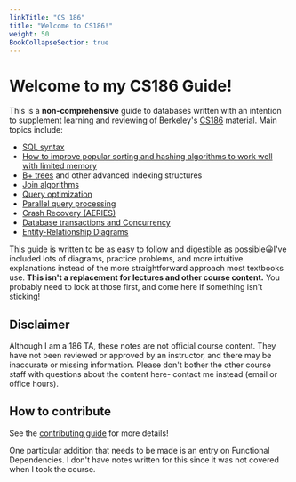 ```yaml
---
linkTitle: "CS 186"
title: "Welcome to CS186!"
weight: 50
BookCollapseSection: true
---
```


# Welcome to my CS186 Guide!

This is a **non-comprehensive** guide to databases written with an intention to supplement learning and reviewing of Berkeley's [CS186](https://cs186berkeley.net) material. Main topics include:

* [SQL syntax](<cs186/00 SQL Basics>)
* [How to improve popular sorting and hashing algorithms to work well with limited memory](<cs186/04 Sorting and Hashing>)
* [B+ trees](<cs186/03 B+ Trees>) and other advanced indexing structures
* [Join algorithms](<cs186/05 Iterators and Joins>)
* [Query optimization](<cs186/07 Query Optimization>)
* [Parallel query processing](<cs186/09 Parallel Query Processing>)
* [Crash Recovery (AERIES)](<cs186/10 Recovery>)
* [Database transactions and Concurrency](<cs186/08 Transactions>)
* [Entity-Relationship Diagrams](<cs186/12 ER Diagrams>)

This guide is written to be as easy to follow and digestible as possible😀I've included lots of diagrams, practice problems, and more intuitive explanations instead of the more straightforward approach most textbooks use. **This isn't a replacement for lectures and other course content.** You probably need to look at those first, and come here if something isn't sticking!

## Disclaimer

Although I am a 186 TA, these notes are not official course content. They have not been reviewed or approved by an instructor, and there may be inaccurate or missing information. Please don't bother the other course staff with questions about the content here- contact me instead (email or office hours).


## How to contribute

See the [contributing guide](/contributing) for more details!

One particular addition that needs to be made is an entry on Functional Dependencies. I don't have notes written for this since it was not covered when I took the course.



